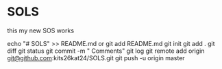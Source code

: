 # SOLS
this my new SOS works

echo "# SOLS" >> README.md  or git add README.md
git init
git add .
git diff
git status
git commit -m " Comments"
git log
git remote add origin git@github.com:kits26kat24/SOLS.git
git push -u origin master